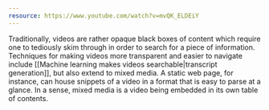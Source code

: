 ```yaml
---
resource: https://www.youtube.com/watch?v=mvQK_ELDEiY
---
```


Traditionally, videos are rather opaque black boxes of content which require one to tediously skim through in order to search for a piece of information. Techniques for making videos more transparent and easier to navigate include [[Machine learning makes videos searchable|transcript generation]], but also extend to mixed media. A static web page, for instance, can house snippets of a video in a format that is easy to parse at a glance. In a sense, mixed media is a video being embedded in its own table of contents.